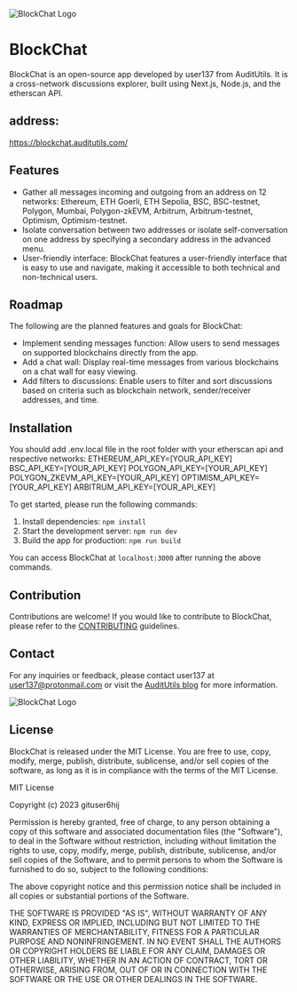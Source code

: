 ![BlockChat Logo](https://github.com/gituser6hij/block-chat-app/blob/main/public/logo_v4_long_01_beta-blue.svg)

# BlockChat

BlockChat is an open-source app developed by user137 from AuditUtils. It is a cross-network discussions explorer, built using Next.js, Node.js, and the etherscan API.

## address:

https://blockchat.auditutils.com/

## Features

- Gather all messages incoming and outgoing from an address on 12 networks: Ethereum, ETH Goerli, ETH Sepolia, BSC, BSC-testnet, Polygon, Mumbai, Polygon-zkEVM, Arbitrum, Arbitrum-testnet, Optimism, Optimism-testnet.
- Isolate conversation between two addresses or isolate self-conversation on one address by specifying a secondary address in the advanced menu.
- User-friendly interface: BlockChat features a user-friendly interface that is easy to use and navigate, making it accessible to both technical and non-technical users.

## Roadmap

The following are the planned features and goals for BlockChat:

- Implement sending messages function: Allow users to send messages on supported blockchains directly from the app.
- Add a chat wall: Display real-time messages from various blockchains on a chat wall for easy viewing.
- Add filters to discussions: Enable users to filter and sort discussions based on criteria such as blockchain network, sender/receiver addresses, and time.

## Installation

You should add .env.local file in the root folder with your etherscan api and respective networks:
ETHEREUM_API_KEY=[YOUR_API_KEY]
BSC_API_KEY=[YOUR_API_KEY]
POLYGON_API_KEY=[YOUR_API_KEY]
POLYGON_ZKEVM_API_KEY=[YOUR_API_KEY]
OPTIMISM_API_KEY=[YOUR_API_KEY]
ARBITRUM_API_KEY=[YOUR_API_KEY]

To get started, please run the following commands:

1. Install dependencies: `npm install`
2. Start the development server: `npm run dev`
3. Build the app for production: `npm run build`

You can access BlockChat at `localhost:3000` after running the above commands.

## Contribution

Contributions are welcome! If you would like to contribute to BlockChat, please refer to the [CONTRIBUTING](CONTRIBUTING.md) guidelines.

## Contact

For any inquiries or feedback, please contact user137 at user137@protonmail.com or visit the [AuditUtils blog](https://auditutils.com) for more information.

<img src="https://github.com/gituser6hij/block-chat-app/blob/main/public/logo_v4_square_01.svg" alt="BlockChat Logo">

## License

BlockChat is released under the MIT License. You are free to use, copy, modify, merge, publish, distribute, sublicense, and/or sell copies of the software, as long as it is in compliance with the terms of the MIT License.

MIT License

Copyright (c) 2023 gituser6hij

Permission is hereby granted, free of charge, to any person obtaining a copy
of this software and associated documentation files (the "Software"), to deal
in the Software without restriction, including without limitation the rights
to use, copy, modify, merge, publish, distribute, sublicense, and/or sell
copies of the Software, and to permit persons to whom the Software is
furnished to do so, subject to the following conditions:

The above copyright notice and this permission notice shall be included in all
copies or substantial portions of the Software.

THE SOFTWARE IS PROVIDED "AS IS", WITHOUT WARRANTY OF ANY KIND, EXPRESS OR
IMPLIED, INCLUDING BUT NOT LIMITED TO THE WARRANTIES OF MERCHANTABILITY,
FITNESS FOR A PARTICULAR PURPOSE AND NONINFRINGEMENT. IN NO EVENT SHALL THE
AUTHORS OR COPYRIGHT HOLDERS BE LIABLE FOR ANY CLAIM, DAMAGES OR OTHER
LIABILITY, WHETHER IN AN ACTION OF CONTRACT, TORT OR OTHERWISE, ARISING FROM,
OUT OF OR IN CONNECTION WITH THE SOFTWARE OR THE USE OR OTHER DEALINGS IN THE
SOFTWARE.
